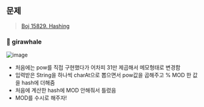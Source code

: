 ## 문제
> [Boj 15829. Hashing](https://www.acmicpc.net/problem/15829)


### :whale: girawhale

![image](https://user-images.githubusercontent.com/48428699/91641423-39c18d00-ea5f-11ea-906c-4a9729049070.png)

- 처음에는 pow를 직접 구현했다가 어차피 31만 제곱해서 메모형태로 변경함
- 입력받은 String을 하나씩 charAt으로 뽑으면서 pow값을 곱해주고 % MOD 한 값을 hash에 더해줌
- 처음에 계산한 hash에 MOD 안해줘서 틀렸음 
- MOD를 수시로 해주자!